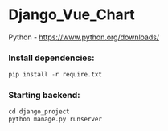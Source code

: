 # Django_Vue_Chart
Python - https://www.python.org/downloads/

### Install dependencies:
```Python 
pip install -r require.txt
```

### Starting backend:
```Python
cd django_project
python manage.py runserver
```
